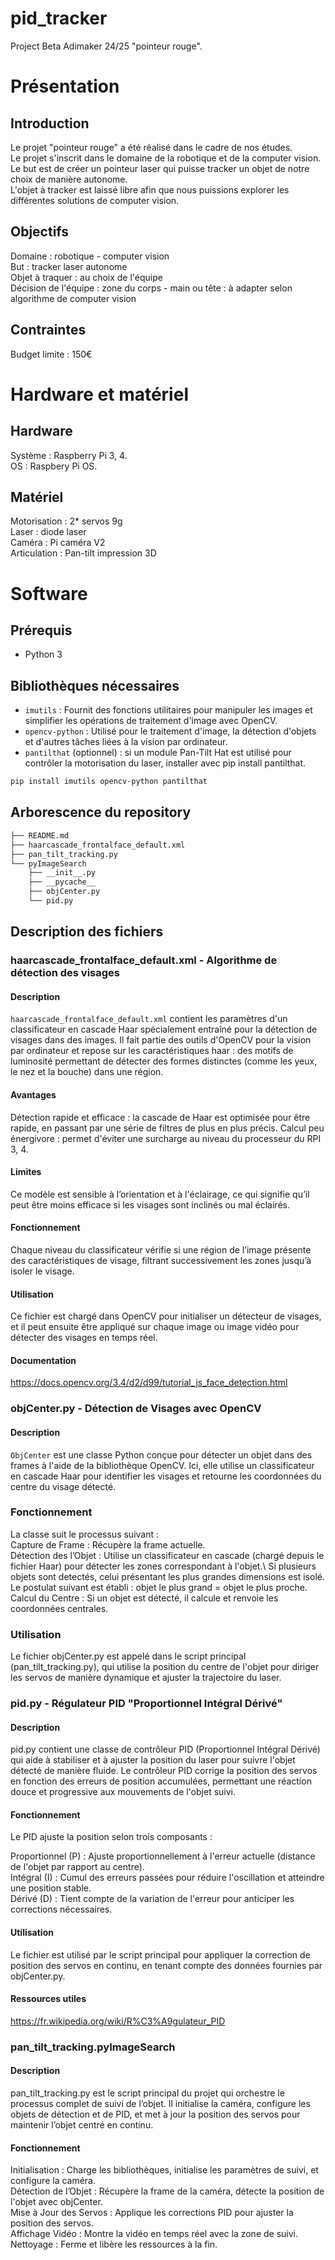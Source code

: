 # pid_tracker
Project Beta Adimaker 24/25 "pointeur rouge".

# Présentation

## Introduction
Le projet "pointeur rouge" a été réalisé dans le cadre de nos études.\
Le projet s'inscrit dans le domaine de la robotique et de la computer vision.\
Le but est de créer un pointeur laser qui puisse tracker un objet de notre choix
de manière autonome.\
L'objet à tracker est laissé libre afin que nous puissions explorer les
différentes solutions de computer vision.

## Objectifs
Domaine : robotique - computer vision\
But : tracker laser autonome\
Objet à traquer : au choix de l'équipe\
Décision de l'équipe : zone du corps - main ou tête : à adapter selon algorithme
de computer vision

## Contraintes
Budget limite : 150€

# Hardware et matériel

## Hardware
Système : Raspberry Pi 3, 4.\
OS : Raspbery Pi OS.

## Matériel
Motorisation : 2* servos 9g\
Laser : diode laser\
Caméra : Pi caméra V2\
Articulation : Pan-tilt impression 3D

# Software

## Prérequis
- Python 3

## Bibliothèques nécessaires
- `imutils` : Fournit des fonctions utilitaires pour manipuler les images et simplifier les opérations de traitement d'image avec OpenCV.
- `opencv-python` : Utilisé pour le traitement d'image, la détection d'objets et d'autres tâches liées à la vision par ordinateur.
- `pantilthat` (optionnel) : si un module Pan-Tilt Hat est utilisé pour contrôler la motorisation du laser, installer avec pip install pantilthat.
 
```bash
pip install imutils opencv-python pantilthat
```

## Arborescence du repository
```bash
├── README.md
├── haarcascade_frontalface_default.xml
├── pan_tilt_tracking.py
└── pyImageSearch
    ├── __init__.py
    ├── __pycache__
    ├── objCenter.py
    └── pid.py
```

## Description des fichiers

### haarcascade_frontalface_default.xml - Algorithme de détection des visages
#### Description
`haarcascade_frontalface_default.xml` contient les paramètres d'un classificateur en cascade Haar spécialement entraîné pour la détection de visages dans des images. Il fait partie des outils d'OpenCV pour la vision par ordinateur et repose sur les caractéristiques haar : des motifs de luminosité permettant de détecter des formes distinctes (comme les yeux, le nez et la bouche) dans une région.

#### Avantages
Détection rapide et efficace : la cascade de Haar est optimisée pour être rapide, en passant par une série de filtres de plus en plus précis.
Calcul peu énergivore : permet d'éviter une surcharge au niveau du processeur
du RPI 3, 4.

#### Limites
Ce modèle est sensible à l’orientation et à l'éclairage, ce qui signifie qu’il peut être moins efficace si les visages sont inclinés ou mal éclairés.

#### Fonctionnement
Chaque niveau du classificateur vérifie si une région de l’image présente des caractéristiques de visage, filtrant successivement les zones jusqu’à isoler le visage.

#### Utilisation
Ce fichier est chargé dans OpenCV pour initialiser un détecteur de visages, et il peut ensuite être appliqué sur chaque image ou image vidéo pour détecter des visages en temps réel.

#### Documentation
https://docs.opencv.org/3.4/d2/d99/tutorial_js_face_detection.html

### objCenter.py - Détection de Visages avec OpenCV
#### Description
`ObjCenter` est une classe Python conçue pour détecter un objet dans des frames à l'aide de la bibliothèque OpenCV. Ici, elle utilise un classificateur en cascade Haar pour identifier les visages et retourne les coordonnées du centre du visage détecté.

### Fonctionnement 
La classe suit le processus suivant :\
Capture de Frame : Récupère la frame actuelle.\
Détection des l’Objet : Utilise un classificateur en cascade (chargé depuis le fichier Haar) pour détecter les zones correspondant à l'objet.\ Si plusieurs objets sont detectés, celui présentant les plus grandes dimensions est isolé. Le postulat suivant est établi : objet le plus grand = objet le plus proche.\
Calcul du Centre : Si un objet est détecté, il calcule et renvoie les coordonnées centrales.

### Utilisation
Le fichier objCenter.py est appelé dans le script principal (pan_tilt_tracking.py), qui utilise la position du centre de l'objet pour diriger les servos de manière dynamique et ajuster la trajectoire du laser.

### pid.py - Régulateur PID "Proportionnel Intégral Dérivé"
#### Description
pid.py contient une classe de contrôleur PID (Proportionnel Intégral Dérivé) qui aide à stabiliser et à ajuster la position du laser pour suivre l'objet détecté de manière fluide. Le contrôleur PID corrige la position des servos en fonction des erreurs de position accumulées, permettant une réaction douce et progressive aux mouvements de l'objet suivi.

#### Fonctionnement
Le PID ajuste la position selon trois composants :

Proportionnel (P) : Ajuste proportionnellement à l'erreur actuelle (distance de l'objet par rapport au centre).\
Intégral (I) : Cumul des erreurs passées pour réduire l'oscillation et atteindre une position stable.\
Dérivé (D) : Tient compte de la variation de l'erreur pour anticiper les corrections nécessaires.

#### Utilisation
Le fichier est utilisé par le script principal pour appliquer la correction de position des servos en continu, en tenant compte des données fournies par objCenter.py.

#### Ressources utiles
https://fr.wikipedia.org/wiki/R%C3%A9gulateur_PID

### pan_tilt_tracking.pyImageSearch
#### Description
pan_tilt_tracking.py est le script principal du projet qui orchestre le processus complet de suivi de l’objet. Il initialise la caméra, configure les objets de détection et de PID, et met à jour la position des servos pour maintenir l’objet centré en continu.

#### Fonctionnement

Initialisation : Charge les bibliothèques, initialise les paramètres de suivi, et configure la caméra.\
Détection de l’Objet : Récupère la frame de la caméra, détecte la position de l'objet avec objCenter.\
Mise à Jour des Servos : Applique les corrections PID pour ajuster la position des servos.\
Affichage Vidéo : Montre la vidéo en temps réel avec la zone de suivi.\
Nettoyage : Ferme et libère les ressources à la fin.
